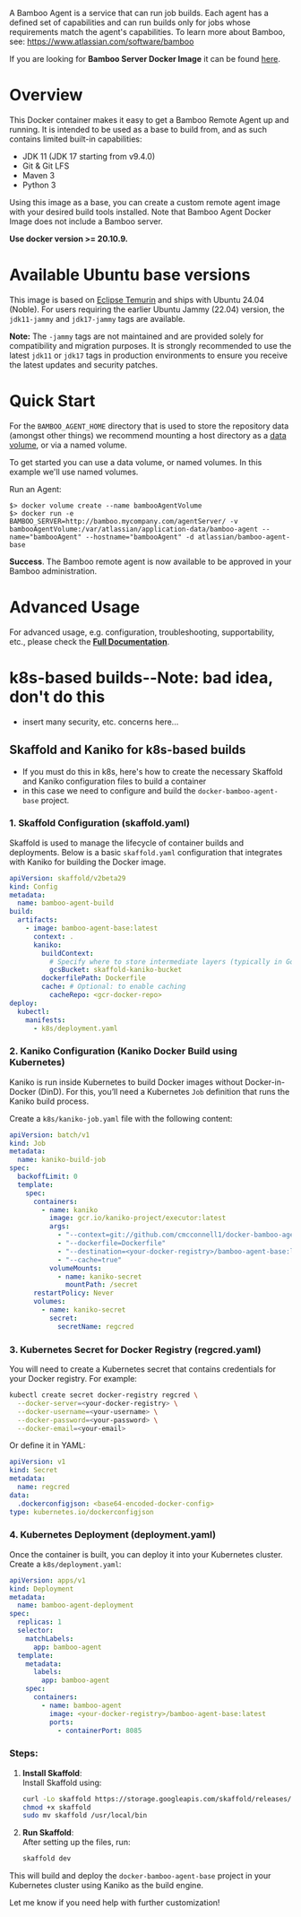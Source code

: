 A Bamboo Agent is a service that can run job builds. Each agent has a defined set of capabilities and can run builds only for jobs whose requirements match the agent's capabilities.
To learn more about Bamboo, see: https://www.atlassian.com/software/bamboo

If you are looking for **Bamboo Server Docker Image** it can be found [here](https://hub.docker.com/r/atlassian/bamboo/).

# Overview

This Docker container makes it easy to get a Bamboo Remote Agent up and running. It is intended to be used as a base to build from, and as such
contains limited built-in capabilities:

* JDK 11 (JDK 17 starting from v9.4.0)
* Git & Git LFS
* Maven 3
* Python 3

Using this image as a base, you can create a custom remote agent image with your
desired build tools installed. Note that Bamboo Agent Docker Image does not
include a Bamboo server.

**Use docker version >= 20.10.9.**

# Available Ubuntu base versions
This image is based on [Eclipse Temurin](https://hub.docker.com/_/eclipse-temurin) and ships with Ubuntu 24.04 (Noble).
For users requiring the earlier Ubuntu Jammy (22.04) version, the `jdk11-jammy` and `jdk17-jammy` tags are available.

**Note:** The `-jammy` tags are not maintained and are provided solely for compatibility and migration purposes. 
It is strongly recommended to use the latest `jdk11` or `jdk17` tags in production environments to ensure you receive the latest updates and security patches.

# Quick Start

For the `BAMBOO_AGENT_HOME` directory that is used to store the repository data (amongst other things) we recommend mounting a host directory as a [data volume](https://docs.docker.com/engine/tutorials/dockervolumes/#/data-volumes), or via a named volume.

To get started you can use a data volume, or named volumes. In this example we'll use named volumes.

Run an Agent:

    $> docker volume create --name bambooAgentVolume
    $> docker run -e BAMBOO_SERVER=http://bamboo.mycompany.com/agentServer/ -v bambooAgentVolume:/var/atlassian/application-data/bamboo-agent --name="bambooAgent" --hostname="bambooAgent" -d atlassian/bamboo-agent-base

**Success**. The Bamboo remote agent is now available to be approved in your Bamboo administration.

# Advanced Usage
For advanced usage, e.g. configuration, troubleshooting, supportability, etc.,
please check the [**Full Documentation**](https://atlassian.github.io/data-center-helm-charts/containers/BAMBOO-AGENT/).


# k8s-based builds--Note: bad idea, don't do this 
- insert many security, etc. concerns here...
## Skaffold and Kaniko for k8s-based builds
- If you must do this in k8s, here's how to create the necessary Skaffold and Kaniko configuration files to build a container 
- in this case we need to configure and build the `docker-bamboo-agent-base` project.

### 1. **Skaffold Configuration (skaffold.yaml)**

Skaffold is used to manage the lifecycle of container builds and deployments. Below is a basic `skaffold.yaml` configuration that integrates with Kaniko for building the Docker image.

```yaml
apiVersion: skaffold/v2beta29
kind: Config
metadata:
  name: bamboo-agent-build
build:
  artifacts:
    - image: bamboo-agent-base:latest
      context: .
      kaniko:
        buildContext:
          # Specify where to store intermediate layers (typically in Google Cloud Storage or S3)
          gcsBucket: skaffold-kaniko-bucket
        dockerfilePath: Dockerfile
        cache: # Optional: to enable caching
          cacheRepo: <gcr-docker-repo>
deploy:
  kubectl:
    manifests:
      - k8s/deployment.yaml
```

### 2. **Kaniko Configuration (Kaniko Docker Build using Kubernetes)**

Kaniko is run inside Kubernetes to build Docker images without Docker-in-Docker (DinD). For this, you’ll need a Kubernetes `Job` definition that runs the Kaniko build process.

Create a `k8s/kaniko-job.yaml` file with the following content:

```yaml
apiVersion: batch/v1
kind: Job
metadata:
  name: kaniko-build-job
spec:
  backoffLimit: 0
  template:
    spec:
      containers:
        - name: kaniko
          image: gcr.io/kaniko-project/executor:latest
          args:
            - "--context=git://github.com/cmcconnell1/docker-bamboo-agent-base.git#main"
            - "--dockerfile=Dockerfile"
            - "--destination=<your-docker-registry>/bamboo-agent-base:latest"
            - "--cache=true"
          volumeMounts:
            - name: kaniko-secret
              mountPath: /secret
      restartPolicy: Never
      volumes:
        - name: kaniko-secret
          secret:
            secretName: regcred
```

### 3. **Kubernetes Secret for Docker Registry (regcred.yaml)**

You will need to create a Kubernetes secret that contains credentials for your Docker registry. For example:

```bash
kubectl create secret docker-registry regcred \
  --docker-server=<your-docker-registry> \
  --docker-username=<your-username> \
  --docker-password=<your-password> \
  --docker-email=<your-email>
```

Or define it in YAML:

```yaml
apiVersion: v1
kind: Secret
metadata:
  name: regcred
data:
  .dockerconfigjson: <base64-encoded-docker-config>
type: kubernetes.io/dockerconfigjson
```

### 4. **Kubernetes Deployment (deployment.yaml)**

Once the container is built, you can deploy it into your Kubernetes cluster. Create a `k8s/deployment.yaml`:

```yaml
apiVersion: apps/v1
kind: Deployment
metadata:
  name: bamboo-agent-deployment
spec:
  replicas: 1
  selector:
    matchLabels:
      app: bamboo-agent
  template:
    metadata:
      labels:
        app: bamboo-agent
    spec:
      containers:
        - name: bamboo-agent
          image: <your-docker-registry>/bamboo-agent-base:latest
          ports:
            - containerPort: 8085
```

### Steps:

1. **Install Skaffold**:  
   Install Skaffold using:
   ```bash
   curl -Lo skaffold https://storage.googleapis.com/skaffold/releases/latest/skaffold-linux-amd64
   chmod +x skaffold
   sudo mv skaffold /usr/local/bin
   ```

2. **Run Skaffold**:  
   After setting up the files, run:
   ```bash
   skaffold dev
   ```

This will build and deploy the `docker-bamboo-agent-base` project in your Kubernetes cluster using Kaniko as the build engine.

Let me know if you need help with further customization!